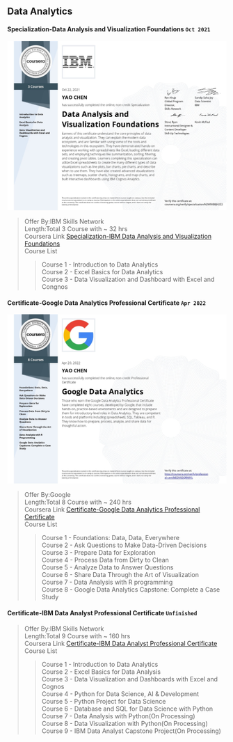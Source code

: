 ## Data Analytics

#### Specialization-Data Analysis and Visualization Foundations `Oct 2021`

![Certificate](Specialization-Data%20Analysis%20and%20Visualization%20Foundations/Specialization-Data%20Analysis%20and%20Visualization%20Foundations.jpg)

> Offer By:IBM Skills Network  
> Length:Total 3 Course with ~ 32 hrs  
> Coursera Link [Specialization-IBM Data Analysis and Visualization Foundations](https://www.coursera.org/specializations/data-analysis-visualization-foundations)  
> Course List
>
> > Course 1 - Introduction to Data Analytics  
> > Course 2 - Excel Basics for Data Analytics  
> > Course 3 - Data Visualization and Dashboard with Excel and Congnos

#### Certificate-Google Data Analytics Professional Certificate `Apr 2022`

![Certificate](Certificate-Google%20Data%20Analytics%20Professional%20Certificate/Certificate-Google%20Data%20Analytics%20Professional%20Certificate.jpg)

> Offer By:Google  
> Length:Total 8 Course with ~ 240 hrs  
> Coursera Link [Certificate-Google Data Analytics Professional Certificate](https://www.coursera.org/specializations/google-data-analytics)  
> Course List
>
> > Course 1 - Foundations: Data, Data, Everywhere  
> > Course 2 - Ask Questions to Make Data-Driven Decisions  
> > Course 3 - Prepare Data for Exploration  
> > Course 4 - Process Data from Dirty to Clean  
> > Course 5 - Analyze Data to Answer Questions  
> > Course 6 - Share Data Through the Art of Visualization  
> > Course 7 - Data Analysis with R programming  
> > Course 8 - Google Data Analytics Capstone: Complete a Case Study

#### Certificate-IBM Data Analyst Professional Certificate `Unfinished`

<!-- ![Certificate](Certificate-Google%20Data%20Analytics%20Professional%20Certificate/Certificate-Google%20Data%20Analytics%20Professional%20Certificate.jpg) -->

> Offer By:IBM Skills Network  
> Length:Total 9 Course with ~ 160 hrs  
> Coursera Link [Certificate-IBM Data Analyst Professional Certificate](https://www.coursera.org/professional-certificates/ibm-data-analyst)  
> Course List
>
> > Course 1 - Introduction to Data Analytics  
> > Course 2 - Excel Basics for Data Analysis  
> > Course 3 - Data Visualization and Dashboards with Excel and Cognos  
> > Course 4 - Python for Data Science, AI & Development  
> > Course 5 - Python Project for Data Science  
> > Course 6 - Database and SQL for Data Science with Python  
> > Course 7 - Data Analysis with Python(On Processing)  
> > Course 8 - Data Visualization with Python(On Processing)  
> > Course 9 - IBM Data Analyst Capstone Project(On Processing)
